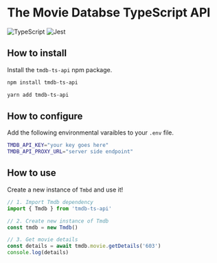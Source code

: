 # The Movie Databse TypeScript API

![TypeScript](https://img.shields.io/badge/typescript-%23007ACC.svg?style=for-the-badge&logo=typescript&logoColor=white)
![Jest](https://img.shields.io/badge/-jest-%23C21325?style=for-the-badge&logo=jest&logoColor=white)

## How to install

Install the `tmdb-ts-api` npm package.

```sh
npm install tmdb-ts-api
```

```sh
yarn add tmdb-ts-api
```

## How to configure

Add the following environmental varaibles to your `.env` file.

```sh
TMDB_API_KEY="your key goes here"
TMDB_API_PROXY_URL="server side endpoint"
```

## How to use

Create a new instance of `Tmbd` and use it!

```ts
// 1. Import Tmdb dependency
import { Tmdb } from 'tmdb-ts-api'

// 2. Create new instance of Tmdb
const tmdb = new Tmdb()

// 3. Get movie details
const details = await tmdb.movie.getDetails('603')
console.log(details)
```
